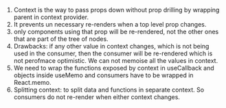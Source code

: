 1. Context is the way to pass props down without prop drilling by wrapping parent in context provider.
2. It prevents un necessary re-renders when a top level prop changes.
3. only components using that prop will be re-rendered, not the other ones that are part of the tree of nodes.
4. Drawbacks: if any other value in context changes, which is not being used in the consumer, then the consumer will be re-rendered which is not perofmace optimistic. We can not memoise all the values in context.
5. We need to wrap the functions exposed by context in useCallback and objects inside useMemo and consumers have to be wrapped in React.memo.
6. Splitting context: to split data and functions in separate context. So consumers do not re-render when either context changes.